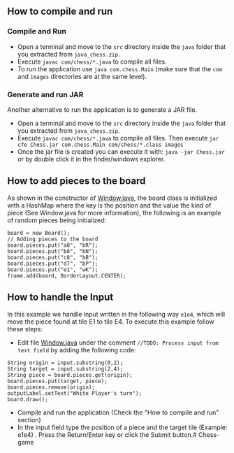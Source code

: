 ## How to compile and run
### Compile and Run
- Open a terminal and move to the `src` directory inside the `java` folder that you extracted from `java_chess.zip`.
- Execute `javac com/chess/*.java` to compile all files.
- To run the application use `java com.chess.Main` (make sure that the `com` and `images` directories are at the same level).

### Generate and run JAR
Another alternative to run the application is to generate a JAR file.
- Open a terminal and move to the `src` directory inside the `java` folder that you extracted from `java_chess.zip`.
- Execute `javac com/chess/*.java` to compile all files. Then execute `jar cfe Chess.jar com.chess.Main com/chess/*.class images`
- Once the jar file is created you can execute it with: `java -jar Chess.jar` or by double click it in the finder/windows explorer.

## How to add pieces to the board
As shown in the constructor of [Window.java](src/com/chess/Window.java), the board class is initialized with a HashMap where the key is the position and the value the kind of piece (See Window.java for more information), the following is an example of random pieces being initialized:
```
board = new Board();
// Adding pieces to the board
board.pieces.put("a8", "bR");
board.pieces.put("b8", "bN");
board.pieces.put("c8", "bB");
board.pieces.put("d7", "bP");
board.pieces.put("e1", "wK");
frame.add(board, BorderLayout.CENTER);
```

## How to handle the Input
In this example we handle input written in the following way `e1e4`, which will move the piece found at tile E1 to tile E4.
To execute this example follow these steps:
- Edit file [Window.java](src/com/chess/Window.java) under the comment `//TODO: Process input from text field` by adding the following code:
```
String origin = input.substring(0,2);
String target = input.substring(2,4);
String piece = board.pieces.get(origin);
board.pieces.put(target, piece);
board.pieces.remove(origin);
outputLabel.setText("White Player's turn");
board.draw();
```
- Compile and run the application (Check the "How to compile and run" section)
- In the input field type the position of a piece and the target tile (Example: e1e4) . Press the Return/Enter key or click the Submit button.# Chess-game
